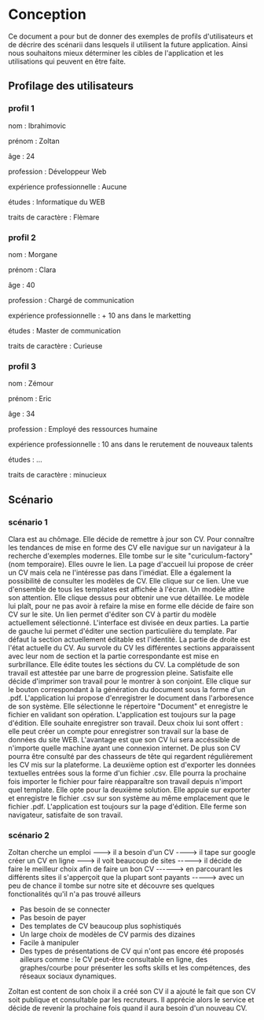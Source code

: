 # Conception

Ce document a pour but de donner des exemples de profils d'utilisateurs et de décrire des scénarii dans lesquels il utilisent la future application.
Ainsi nous souhaitons mieux déterminer les cibles de l'application et les utilisations qui peuvent en être faite.

## Profilage des utilisateurs

### profil 1

nom : Ibrahimovic

prénom : Zoltan

âge : 24

profession : Développeur Web

expérience professionnelle : Aucune

études : Informatique du WEB

traits de caractère : Flèmare

### profil 2

nom : Morgane

prénom : Clara

âge : 40

profession : Chargé de communication

expérience professionnelle : + 10 ans dans le marketting

études : Master de communication

traits de caractère : Curieuse

### profil 3

nom : Zémour

prénom : Eric

âge : 34

profession : Employé des ressources humaine

expérience professionnelle : 10 ans dans le rerutement de nouveaux talents

études : ...

traits de caractère : minucieux

## Scénario

### scénario 1

Clara est au chômage. Elle décide de remettre à jour son CV. Pour connaître les tendances de mise en forme des CV elle navigue sur un navigateur à la recherche d'exemples modernes.
Elle tombe sur le site "curiculum-factory" (nom temporaire). Elles ouvre le lien. La page d'accueil lui propose de créer un CV mais cela ne l'intéresse pas dans l'imédiat. Elle a également
la possibilité de consulter les modèles de CV. Elle clique sur ce lien. Une vue d'ensemble de tous les templates est affichée à l'écran. Un modèle attire son attention. Elle clique 
dessus pour obtenir une vue détaillée. Le modèle lui plaît, pour ne pas avoir à refaire la mise en forme elle décide de faire son CV sur le site. Un lien permet d'éditer son CV à partir
du modèle actuellement sélectionné. L'interface est divisée en deux parties. La partie de gauche lui permet d'éditer une section particulière du template. Par défaut la section
actuellement éditable est l'identité. La partie de droite est l'état actuelle du CV. Au survole du CV les différentes sections apparaissent avec leur nom de section et la partie 
correspondante est mise en surbrillance.
Elle édite toutes les séctions du CV. La complétude de son travail est attestée par une barre de progression pleine. Satisfaite elle décide d'imprimer son travail pour le montrer à son
conjoint. Elle clique sur le bouton correspondant à la génération du document sous la forme d'un .pdf. L'application lui propose d'enregistrer le document dans l'arboresence de son
système. Elle sélectionne le répertoire "Document" et enregistre le fichier en validant son opération. L'application est toujours sur la page d'édition. Elle souhaite enregistrer
son travail. Deux choix lui sont offert : elle peut créer un compte pour enregistrer son travail sur la base de données du site WEB. L'avantage est que son CV lui sera accéssible de 
n'importe quelle machine ayant une connexion internet. De plus son CV pourra être consulté par des chasseurs de tête qui regardent régulièrement les CV mis sur la plateforme. La deuxième
option est d'exporter les données textuelles entrées sous la forme d'un fichier .csv. Elle pourra la prochaine fois importer le fichier pour faire réapparaître son travail depuis
n'import quel template. Elle opte pour la deuxième solution. Elle appuie sur exporter et enregistre le fichier .csv sur son système au même emplacement que le fichier .pdf. L'application
est toujours sur la page d'édition. Elle ferme son navigateur, satisfaite de son travail.


### scénario 2
Zoltan cherche un emploi ---> il a besoin d'un CV ----> il tape sur google créer un CV en ligne ---> il voit beaucoup de sites -----> il décide de faire le meilleur choix afin de faire un bon CV ------> en parcourant les différents sites il s'apperçoit que la plupart sont payants -----> avec un peu de chance il tombe sur notre site et découvre ses quelques fonctionalités qu'il n'a pas trouvé ailleurs
  * Pas besoin de se connecter
  * Pas besoin de payer
  * Des templates de CV beaucoup plus sophistiqués
  * Un large choix de modèles de CV parmis des dizaines
  * Facile à manipuler
  * Des types de présentations de CV qui n'ont pas encore été proposés ailleurs comme : le CV peut-être consultable en ligne, des graphes/courbe pour présenter les softs skills et les
    compétences, des réseaux sociaux dynamiques.

Zoltan est content de son choix il a créé son CV il a ajouté le fait que son CV soit publique et consultable par les recruteurs. Il apprécie alors le service et décide de revenir la prochaine fois quand il aura besoin d'un nouveau CV.
